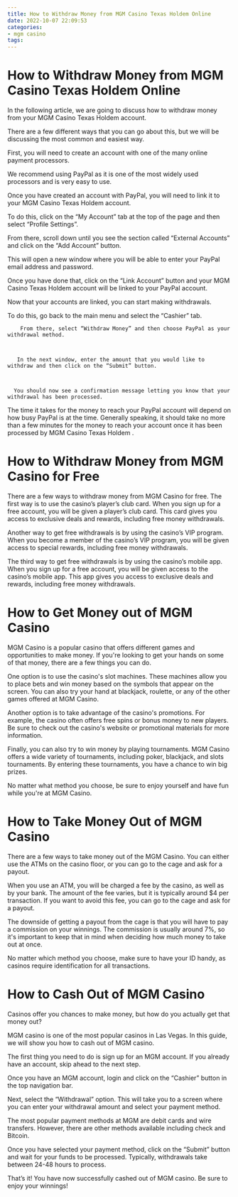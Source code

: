 ```yaml
---
title: How to Withdraw Money from MGM Casino Texas Holdem Online
date: 2022-10-07 22:09:53
categories:
- mgm casino
tags:
---
```



#  How to Withdraw Money from MGM Casino Texas Holdem Online

In the following article, we are going to discuss how to withdraw money from your MGM Casino Texas Holdem account.

There are a few different ways that you can go about this, but we will be discussing the most common and easiest way.

First, you will need to create an account with one of the many online payment processors.

We recommend using PayPal as it is one of the most widely used processors and is very easy to use.

Once you have created an account with PayPal, you will need to link it to your MGM Casino Texas Holdem account.

To do this, click on the “My Account” tab at the top of the page and then select “Profile Settings”.

From there, scroll down until you see the section called “External Accounts” and click on the “Add Account” button.

This will open a new window where you will be able to enter your PayPal email address and password.

Once you have done that, click on the “Link Account” button and your MGM Casino Texas Holdem account will be linked to your PayPal account.

Now that your accounts are linked, you can start making withdrawals.

To do this, go back to the main menu and select the “Cashier” tab.





	    From there, select “Withdraw Money” and then choose PayPal as your withdrawal method.



	   In the next window, enter the amount that you would like to withdraw and then click on the “Submit” button.



	  You should now see a confirmation message letting you know that your withdrawal has been processed.

The time it takes for the money to reach your PayPal account will depend on how busy PayPal is at the time. Generally speaking, it should take no more than a few minutes for the money to reach your account once it has been processed by MGM Casino Texas Holdem .

#  How to Withdraw Money from MGM Casino for Free

There are a few ways to withdraw money from MGM Casino for free. The first way is to use the casino’s player’s club card. When you sign up for a free account, you will be given a player’s club card. This card gives you access to exclusive deals and rewards, including free money withdrawals.

Another way to get free withdrawals is by using the casino’s VIP program. When you become a member of the casino’s VIP program, you will be given access to special rewards, including free money withdrawals.

The third way to get free withdrawals is by using the casino’s mobile app. When you sign up for a free account, you will be given access to the casino’s mobile app. This app gives you access to exclusive deals and rewards, including free money withdrawals.

#  How to Get Money out of MGM Casino

MGM Casino is a popular casino that offers different games and opportunities to make money. If you're looking to get your hands on some of that money, there are a few things you can do.

One option is to use the casino's slot machines. These machines allow you to place bets and win money based on the symbols that appear on the screen. You can also try your hand at blackjack, roulette, or any of the other games offered at MGM Casino.

Another option is to take advantage of the casino's promotions. For example, the casino often offers free spins or bonus money to new players. Be sure to check out the casino's website or promotional materials for more information.

Finally, you can also try to win money by playing tournaments. MGM Casino offers a wide variety of tournaments, including poker, blackjack, and slots tournaments. By entering these tournaments, you have a chance to win big prizes.

No matter what method you choose, be sure to enjoy yourself and have fun while you're at MGM Casino.

#  How to Take Money Out of MGM Casino

There are a few ways to take money out of the MGM Casino. You can either use the ATMs on the casino floor, or you can go to the cage and ask for a payout.

When you use an ATM, you will be charged a fee by the casino, as well as by your bank. The amount of the fee varies, but it is typically around $4 per transaction. If you want to avoid this fee, you can go to the cage and ask for a payout.

The downside of getting a payout from the cage is that you will have to pay a commission on your winnings. The commission is usually around 7%, so it's important to keep that in mind when deciding how much money to take out at once.

No matter which method you choose, make sure to have your ID handy, as casinos require identification for all transactions.

#  How to Cash Out of MGM Casino

Casinos offer you chances to make money, but how do you actually get that money out?

MGM casino is one of the most popular casinos in Las Vegas. In this guide, we will show you how to cash out of MGM casino.

The first thing you need to do is sign up for an MGM account. If you already have an account, skip ahead to the next step.

Once you have an MGM account, login and click on the “Cashier” button in the top navigation bar.

Next, select the “Withdrawal” option. This will take you to a screen where you can enter your withdrawal amount and select your payment method.

The most popular payment methods at MGM are debit cards and wire transfers. However, there are other methods available including check and Bitcoin.

Once you have selected your payment method, click on the “Submit” button and wait for your funds to be processed. Typically, withdrawals take between 24-48 hours to process.

That’s it! You have now successfully cashed out of MGM casino. Be sure to enjoy your winnings!